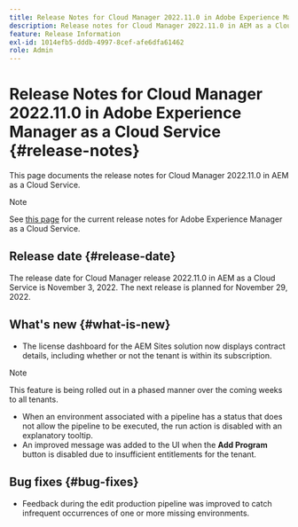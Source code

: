 ```yaml
---
title: Release Notes for Cloud Manager 2022.11.0 in Adobe Experience Manager as a Cloud Service
description: Release notes for Cloud Manager 2022.11.0 in AEM as a Cloud Service.
feature: Release Information
exl-id: 1014efb5-dddb-4997-8cef-afe6dfa61462
role: Admin
---
```

# Release Notes for Cloud Manager 2022.11.0 in Adobe Experience Manager as a Cloud Service {#release-notes}

This page documents the release notes for Cloud Manager 2022.11.0 in AEM as a Cloud Service.

>[!NOTE]
>
>See [this page](/help/release-notes/release-notes-cloud/release-notes-current.md) for the current release notes for Adobe Experience Manager as a Cloud Service.

## Release date {#release-date}

The release date for Cloud Manager release 2022.11.0 in AEM as a Cloud Service is November 3, 2022. The next release is planned for November 29, 2022.

## What's new {#what-is-new}

* The license dashboard for the AEM Sites solution now displays contract details, including whether or not the tenant is within its subscription.

>[!NOTE]
>
> This feature is being rolled out in a phased manner over the coming weeks to all tenants.

* When an environment associated with a pipeline has a status that does not allow the pipeline to be executed, the run action is disabled with an explanatory tooltip.
* An improved message was added to the UI when the **Add Program** button is disabled due to insufficient entitlements for the tenant.

## Bug fixes {#bug-fixes}

* Feedback during the edit production pipeline was improved to catch infrequent occurrences of one or more missing environments.


